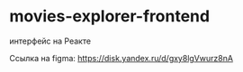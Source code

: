 # movies-explorer-frontend

интерфейс на Реакте

Ссылка на figma: https://disk.yandex.ru/d/gxy8lgVwurz8nA
